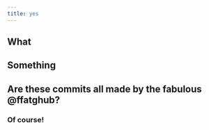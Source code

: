 ```yaml
---
title: yes
---
```


## What
## Something
## Are these commits all made by the fabulous @ffatghub?
### Of course!
##
